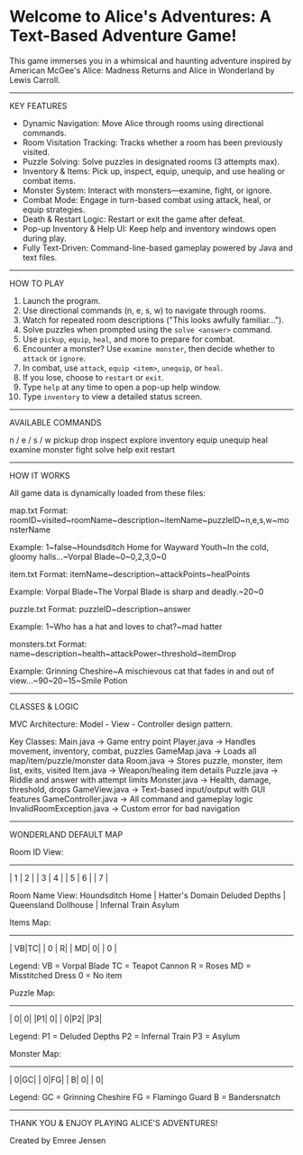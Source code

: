 # Welcome to Alice's Adventures: A Text-Based Adventure Game!

This game immerses you in a whimsical and haunting adventure inspired by American McGee's Alice: Madness Returns and Alice in Wonderland by Lewis Carroll.

--------------------------------------------------------------------------------
KEY FEATURES

- Dynamic Navigation: Move Alice through rooms using directional commands.
- Room Visitation Tracking: Tracks whether a room has been previously visited.
- Puzzle Solving: Solve puzzles in designated rooms (3 attempts max).
- Inventory & Items: Pick up, inspect, equip, unequip, and use healing or combat items.
- Monster System: Interact with monsters—examine, fight, or ignore.
- Combat Mode: Engage in turn-based combat using attack, heal, or equip strategies.
- Death & Restart Logic: Restart or exit the game after defeat.
- Pop-up Inventory & Help UI: Keep help and inventory windows open during play.
- Fully Text-Driven: Command-line-based gameplay powered by Java and text files.

--------------------------------------------------------------------------------
HOW TO PLAY

1. Launch the program.
2. Use directional commands (n, e, s, w) to navigate through rooms.
3. Watch for repeated room descriptions ("This looks awfully familiar...").
4. Solve puzzles when prompted using the `solve <answer>` command.
5. Use `pickup`, `equip`, `heal`, and more to prepare for combat.
6. Encounter a monster? Use `examine monster`, then decide whether to `attack` or `ignore`.
7. In combat, use `attack`, `equip <item>`, `unequip`, or `heal`.
8. If you lose, choose to `restart` or `exit`.
9. Type `help` at any time to open a pop-up help window.
10. Type `inventory` to view a detailed status screen.

--------------------------------------------------------------------------------
AVAILABLE COMMANDS

n / e / s / w
pickup <item>
drop <item>
inspect <item>
explore
inventory
equip <item>
unequip
heal
examine monster
fight
solve <answer>
help
exit
restart

--------------------------------------------------------------------------------
HOW IT WORKS

All game data is dynamically loaded from these files:

map.txt
Format:
roomID~visited~roomName~description~itemName~puzzleID~n,e,s,w~monsterName

Example:
1~false~Houndsditch Home for Wayward Youth~In the cold, gloomy halls...~Vorpal Blade~0~0,2,3,0~0

item.txt
Format:
itemName~description~attackPoints~healPoints

Example:
Vorpal Blade~The Vorpal Blade is sharp and deadly.~20~0

puzzle.txt
Format:
puzzleID~description~answer

Example:
1~Who has a hat and loves to chat?~mad hatter

monsters.txt
Format:
name~description~health~attackPower~threshold~itemDrop

Example:
Grinning Cheshire~A mischievous cat that fades in and out of view...~90~20~15~Smile Potion

--------------------------------------------------------------------------------
CLASSES & LOGIC

MVC Architecture:
Model - View - Controller design pattern.

Key Classes:
Main.java              → Game entry point
Player.java            → Handles movement, inventory, combat, puzzles
GameMap.java           → Loads all map/item/puzzle/monster data
Room.java              → Stores puzzle, monster, item list, exits, visited
Item.java              → Weapon/healing item details
Puzzle.java            → Riddle and answer with attempt limits
Monster.java           → Health, damage, threshold, drops
GameView.java          → Text-based input/output with GUI features
GameController.java    → All command and gameplay logic
InvalidRoomException.java → Custom error for bad navigation

--------------------------------------------------------------------------------
WONDERLAND DEFAULT MAP

Room ID View:
 _ _ _
| 1 | 2 |
| 3 | 4 |
| 5 | 6 |
| 7 |

Room Name View:
Houndsditch Home | Hatter's Domain
Deluded Depths   | Queensland
Dollhouse        | Infernal Train
Asylum

Items Map:
 _ _ _
| VB|TC|
| 0 | R|
| MD| 0|
| 0 |

Legend:
VB = Vorpal Blade
TC = Teapot Cannon
R  = Roses
MD = Misstitched Dress
0  = No item

Puzzle Map:
 _ _ _
| 0| 0|
|P1| 0|
| 0|P2|
|P3|

Legend:
P1 = Deluded Depths
P2 = Infernal Train
P3 = Asylum

Monster Map:
 _ _ _
| 0|GC|
| 0|FG|
| B| 0|
| 0|

Legend:
GC = Grinning Cheshire
FG = Flamingo Guard
B  = Bandersnatch

--------------------------------------------------------------------------------
THANK YOU & ENJOY PLAYING ALICE'S ADVENTURES!

Created by Emree Jensen
